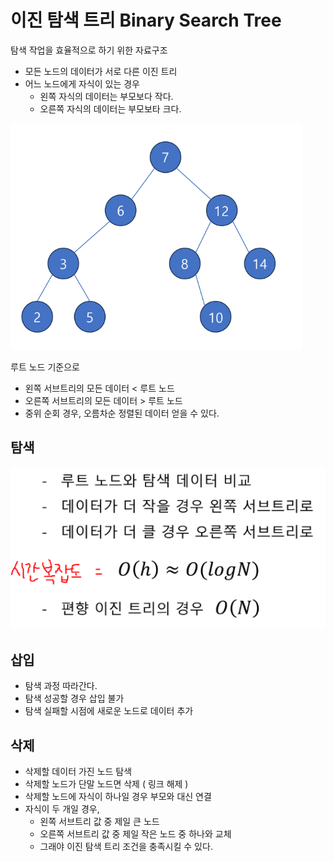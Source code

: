 # 이진 탐색 트리 Binary Search Tree

탐색 작업을 효율적으로 하기 위한 자료구조
- 모든 노드의 데이터가 서로 다른 이진 트리
- 어느 노드에게 자식이 있는 경우
  - 왼쪽 자식의 데이터는 부모보다 작다.
  - 오른쪽 자식의 데이터는 부모보타 크다.

![이진탐색트리](img/binarySearchTree.PNG)  

루트 노드 기준으로
- 왼쪽 서브트리의 모든 데이터 < 루트 노드
- 오른쪽 서브트리의 모든 데이터 > 루트 노드
- 중위 순회 경우, 오름차순 정렬된 데이터 얻을 수 있다.


## 탐색
![탐색](img/탐색.PNG)

## 삽입
- 탐색 과정 따라간다.
- 탐색 성공할 경우 삽입 불가
- 탐색 실패할 시점에 새로운 노드로 데이터 추가

## 삭제 
- 삭제할 데이터 가진 노드 탐색
- 삭제할 노드가 단말 노드면 삭제 ( 링크 해제 )
- 삭제할 노드에 자식이 하나일 경우 부모와 대신 연결
- 자식이 두 개일 경우, 
  - 왼쪽 서브트리 값 중 제일 큰 노드
  - 오른쪽 서브트리 값 중 제일 작은 노드 중 하나와 교체
  - 그래야 이진 탐색 트리 조건을 충족시킬 수 있다.